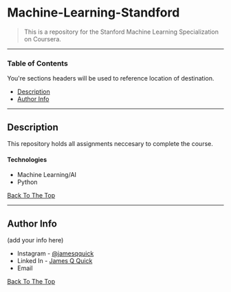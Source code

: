 # Machine-Learning-Standford

> This is a repository for the Stanford Machine Learning Specialization on Coursera. 

---

### Table of Contents
You're sections headers will be used to reference location of destination.

- [Description](#description)
- [Author Info](#author-info)

---

## Description

This repository holds all assignments neccesary to complete the course.

#### Technologies

- Machine Learning/AI
- Python

[Back To The Top](#read-me-template)

---

## Author Info

(add your info here)

- Instagram - [@jamesqquick](https://twitter.com/jamesqquick)
- Linked In - [James Q Quick](https://jamesqquick.com)
- Email 

[Back To The Top](#read-me-template)
